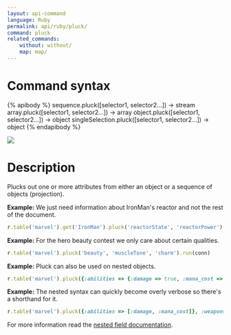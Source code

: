 ```yaml
---
layout: api-command
language: Ruby
permalink: api/ruby/pluck/
command: pluck
related_commands:
    without: without/
    map: map/
---
```


# Command syntax #

{% apibody %}
sequence.pluck([selector1, selector2...]) &rarr; stream
array.pluck([selector1, selector2...]) &rarr; array
object.pluck([selector1, selector2...]) &rarr; object
singleSelection.pluck([selector1, selector2...]) &rarr; object
{% endapibody %}

<img src="/assets/images/docs/api_illustrations/pluck.png" class="api_command_illustration" />

# Description #

Plucks out one or more attributes from either an object or a sequence of objects
(projection).

__Example:__ We just need information about IronMan's reactor and not the rest of the
document.

```rb
r.table('marvel').get('IronMan').pluck('reactorState', 'reactorPower').run(conn)
```

__Example:__ For the hero beauty contest we only care about certain qualities.

```rb
r.table('marvel').pluck('beauty', 'muscleTone', 'charm').run(conn)
```


__Example:__ Pluck can also be used on nested objects.

```rb
r.table('marvel').pluck({:abilities => {:damage => true, :mana_cost => true}, :weapons => true}).run(conn)
```


__Example:__ The nested syntax can quickly become overly verbose so there's a shorthand for it.

```rb
r.table('marvel').pluck({:abilities => [:damage, :mana_cost]}, :weapons).run(conn)
```

For more information read the [nested field documentation](/docs/nested-fields/).

